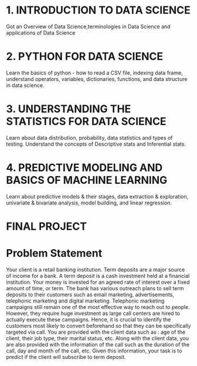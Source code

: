 # 1. INTRODUCTION TO DATA SCIENCE


Got an Overview of Data Science,terminologies in Data Science and applications of Data Science

#  2. PYTHON FOR DATA SCIENCE

Learn the basics of python - how to read a CSV file, indexing data frame, understand operators, variables, dictionaries, functions, and data structure in data science.

#  3. UNDERSTANDING THE STATISTICS FOR DATA SCIENCE

Learn about data distribution, probability, data statistics and types of testing. Understand the concepts of Descriptive stats and Inferential stats.

#  4. PREDICTIVE MODELING AND BASICS OF MACHINE LEARNING

Learn about predictive models & their stages, data extraction & exploration, univariate & bivariate analysis, model building, and linear regression.

#  FINAL PROJECT
# Problem Statement
Your client is a retail banking institution. Term deposits are a major source
of income for a bank. A term deposit is a cash investment held at a financial institution. Your
money is invested for an agreed rate of interest over a fixed amount of
time, or term. The bank has various outreach plans to sell term deposits to their
customers such as email marketing, advertisements, telephonic marketing
and digital marketing. Telephonic marketing campaigns still remain one of the most effective way
to reach out to people. However, they require huge investment as large call
centers are hired to actually execute these campaigns. Hence, it is crucial
to identify the customers most likely to convert beforehand so that they can
be specifically targeted via call. You are provided with the client data such as : age of the client, their job
type, their marital status, etc. Along with the client data, you are also
provided with the information of the call such as the duration of the call, day
and month of the call, etc. Given this information, your task is to predict if
the client will subscribe to term deposit.

